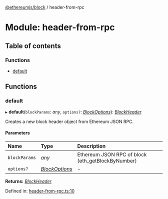[@ethereumjs/block](../README.md) / header-from-rpc

# Module: header-from-rpc

## Table of contents

### Functions

- [default](header_from_rpc.md#default)

## Functions

### default

▸ **default**(`blockParams`: *any*, `options?`: [*BlockOptions*](../interfaces/types.blockoptions.md)): [*BlockHeader*](../classes/header.blockheader.md)

Creates a new block header object from Ethereum JSON RPC.

#### Parameters

| Name | Type | Description |
| :------ | :------ | :------ |
| `blockParams` | *any* | Ethereum JSON RPC of block (eth_getBlockByNumber) |
| `options?` | [*BlockOptions*](../interfaces/types.blockoptions.md) | - |

**Returns:** [*BlockHeader*](../classes/header.blockheader.md)

Defined in: [header-from-rpc.ts:10](https://github.com/ethereumjs/ethereumjs-monorepo/blob/master/packages/block/src/header-from-rpc.ts#L10)

